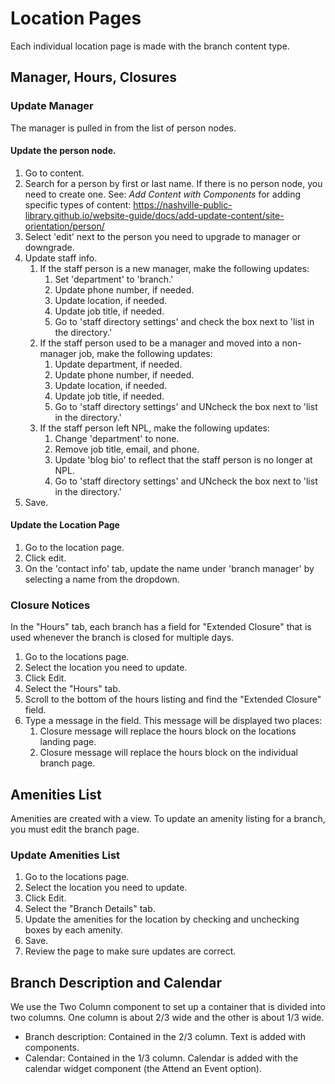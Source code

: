 # Location Pages

Each individual location page is made with the branch content type.

## Manager, Hours, Closures

### Update Manager

The manager is pulled in from the list of person nodes.

#### Update the person node.

1. Go to content.
1. Search for a person by first or last name. If there is no person node, you need to create one. See: *Add Content with Components* for adding specific types of content: https://nashville-public-library.github.io/website-guide/docs/add-update-content/site-orientation/person/
1. Select 'edit' next to the person you need to upgrade to manager or downgrade.
1. Update staff info.
      1. If the staff person is a new manager, make the following updates:
         1. Set 'department' to 'branch.'
         1. Update phone number, if needed.
         1. Update location, if needed.
         1. Update job title, if needed.
         1. Go to 'staff directory settings' and check the box next to 'list in the directory.'
      1. If the staff person used to be a manager and moved into a non-manager job, make the following updates:
         1. Update department, if needed.
         1. Update phone number, if needed.
         1. Update location, if needed.
         1. Update job title, if needed.
         1. Go to 'staff directory settings' and UNcheck the box next to 'list in the directory.'
      1. If the staff person left NPL, make the following updates:
         1. Change 'department' to none.
         1. Remove job title, email, and phone.
         1. Update 'blog bio' to reflect that the staff person is no longer at NPL.
         1. Go to 'staff directory settings' and UNcheck the box next to 'list in the directory.'
1. Save.

#### Update the Location Page

1. Go to the location page.
1. Click edit.
1. On the 'contact info' tab, update the name under 'branch manager' by selecting a name from the dropdown.

### Closure Notices

In the "Hours" tab, each branch has a field for "Extended Closure" that is used whenever the branch is closed for multiple days.

1. Go to the locations page.
1. Select the location you need to update.
1. Click Edit.
1. Select the "Hours" tab.
1. Scroll to the bottom of the hours listing and find the "Extended Closure" field.
1. Type a message in the field. This message will be displayed two places:
      1. Closure message will replace the hours block on the locations landing page.
      1. Closure message will replace the hours block on the individual branch page.

## Amenities List

Amenities are created with a view. To update an amenity listing for a branch, you must edit the branch page.

### Update Amenities List

1. Go to the locations page.
1. Select the location you need to update.
1. Click Edit.
1. Select the "Branch Details" tab.
1. Update the amenities for the location by checking and unchecking boxes by each amenity.
1. Save.
1. Review the page to make sure updates are correct.

## Branch Description and Calendar

We use the Two Column component to set up a container that is divided into two columns. One column is about 2/3 wide and the other is about 1/3 wide.

- Branch description: Contained in the 2/3 column. Text is added with components.  
- Calendar: Contained in the 1/3 column. Calendar is added with the calendar widget component (the Attend an Event option).
